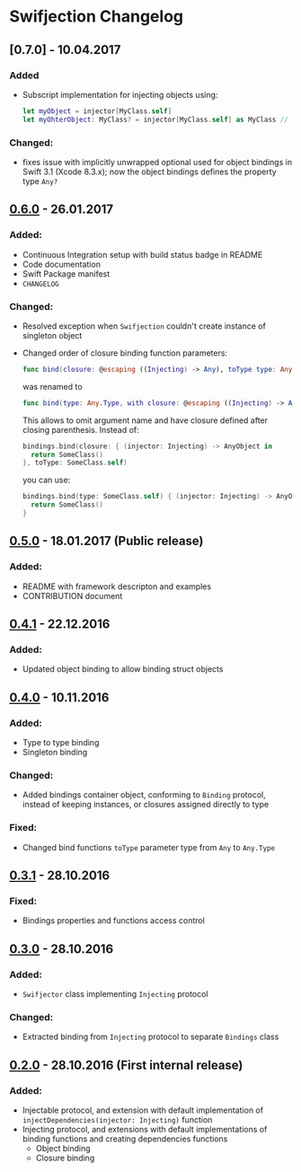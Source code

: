 # Swifjection Changelog

## [0.7.0] - 10.04.2017
### Added
* Subscript implementation for injecting objects using:

  ```Swift
  let myObject = injector[MyClass.self]
  let myOhterObject: MyClass? = injector[MyClass.self] as MyClass // This requires explicit casting
  ```

### Changed:
* fixes issue with implicitly unwrapped optional used for object bindings in Swift 3.1 (Xcode 8.3.x); now the object bindings defines the property type `Any?`

## [0.6.0] - 26.01.2017
### Added:
* Continuous Integration setup with build status badge in README
* Code documentation
* Swift Package manifest
* `CHANGELOG`

### Changed:
* Resolved exception when `Swifjection` couldn't create instance of singleton object
* Changed order of closure binding function parameters:

  ```Swift
  func bind(closure: @escaping ((Injecting) -> Any), toType type: Any.Type)
  ```

  was renamed to

  ```Swift
  func bind(type: Any.Type, with closure: @escaping ((Injecting) -> Any))
  ```

  This allows to omit argument name and have closure defined after closing parenthesis. Instead of:

  ```Swift
  bindings.bind(closure: { (injector: Injecting) -> AnyObject in
    return SomeClass()
  }, toType: SomeClass.self)
  ```

  you can use:

  ```Swift
  bindings.bind(type: SomeClass.self) { (injector: Injecting) -> AnyObject in
    return SomeClass()
  }
  ```

## [0.5.0] - 18.01.2017 (Public release)
### Added:
* README with framework descripton and examples
* CONTRIBUTION document

## [0.4.1] - 22.12.2016
### Added:
* Updated object binding to allow binding struct objects

## [0.4.0] - 10.11.2016
### Added:
* Type to type binding
* Singleton binding

### Changed:
* Added bindings container object, conforming to `Binding` protocol, instead of keeping instances, or closures assigned directly to type

### Fixed:
* Changed bind functions `toType` parameter type from `Any` to `Any.Type`

## [0.3.1] - 28.10.2016
### Fixed:
* Bindings properties and functions access control

## [0.3.0] - 28.10.2016
### Added:
* `Swifjector` class implementing `Injecting` protocol

### Changed:
* Extracted binding from `Injecting` protocol to separate  `Bindings` class

## [0.2.0] - 28.10.2016 (First internal release)
### Added:
* Injectable protocol, and extension with default implementation of ```injectDependencies(injector: Injecting)``` function
* Injecting protocol, and extensions with default implementations of binding functions and creating dependencies functions
  - Object binding
  - Closure binding

[Unreleased]: https://github.com/ApplauseOSS/Swifjection/compare/0.6.0...HEAD
[0.6.0]: https://github.com/ApplauseOSS/Swifjection/compare/0.5.1...0.6.0
[0.5.0]: https://github.com/ApplauseOSS/Swifjection/compare/v0.4.1...0.5.0
[0.4.1]: https://github.com/ApplauseOSS/Swifjection/compare/v0.4.0...v0.4.1
[0.4.0]: https://github.com/ApplauseOSS/Swifjection/compare/v0.3.1...v0.4.0
[0.3.1]: https://github.com/ApplauseOSS/Swifjection/compare/v0.3.0...v0.3.1
[0.3.0]: https://github.com/ApplauseOSS/Swifjection/compare/v0.2.0...v0.3.0
[0.2.0]: https://github.com/ApplauseOSS/Swifjection/tree/v0.2.0
